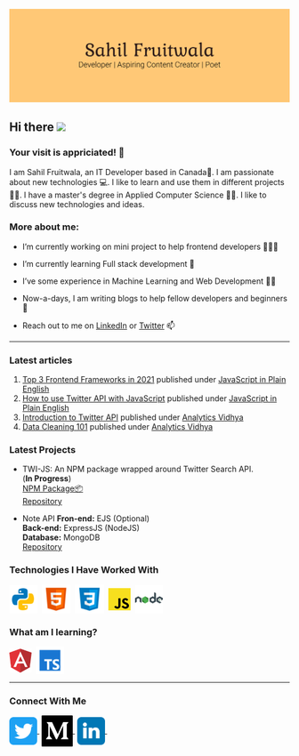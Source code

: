 ![Banner](./assets/Banner.png)

<!-- welcome message -->
<h2>Hi there <img src="https://media.giphy.com/media/hvRJCLFzcasrR4ia7z/giphy.gif" width="25px"></h2>

<!-- Personal Details -->
<h3>Your visit is appriciated! 🙌</h3>
<p>I am Sahil Fruitwala, an IT Developer based in Canada🍁. I am passionate about new technologies 💻. I like to learn and use them in different projects 🧑‍💻. I have a master's degree in Applied Computer Science 👨‍🎓. I like to discuss new technologies and ideas.</p>

<!-- More About Me -->
<h3> More about me:</h3>
<ul>
 <li><p>I’m currently working on mini project to help frontend developers 👨🏽‍💻</p></li>
 <li><p>I’m currently learning Full stack development 🌱</p></li>
 <li><p>I’ve some experience in Machine Learning and Web Development 👨‍🔬</p></li>
 <li><p>Now-a-days, I am writing blogs to help fellow developers and beginners 📝</p></li>
 <li><p>Reach out to me on <a href="https://www.linkedin.com/in/sahilfruitwala/" target="blank">LinkedIn</a> or <a href="https://twitter.com/Sahil_Fruitwala" target="blank">Twitter</a> 📫</p></li>
</ul>

---

<!-- blog starts --> 
### Latest articles
1. [Top 3 Frontend Frameworks in 2021](https://javascript.plainenglish.io/how-to-use-twitter-api-with-javascript-998237ac1c17) published under [JavaScript in Plain English](https://javascript.plainenglish.io/)  
2. [How to use Twitter API with JavaScript](https://javascript.plainenglish.io/how-to-use-twitter-api-with-javascript-998237ac1c17) published under [JavaScript in Plain English](https://javascript.plainenglish.io/)  
3. [Introduction to Twitter API](https://medium.com/analytics-vidhya/introduction-to-twitter-api-8116cf8ba21a) published under [Analytics Vidhya](https://medium.com/analytics-vidhya)  
4. [Data Cleaning 101](https://medium.com/analytics-vidhya/data-cleaning-101-b3d29223f256) published under [Analytics Vidhya](https://medium.com/analytics-vidhya)  


<!-- Recent Project -->
### Latest Projects  
* TWI-JS: An NPM package wrapped around Twitter Search API.  
(**In Progress**)  
[NPM Package📦](https://www.npmjs.com/package/twi-js)  
[Repository](https://github.com/SahilFruitwala/twi-js)

* Note API
**Fron-end:** EJS (Optional)  
**Back-end:** ExpressJS (NodeJS)  
**Database:** MongoDB   
[Repository](https://github.com/SahilFruitwala/mini-projects.git)

<!-- WHat I am learning? -->
### Technologies I Have Worked With  
<p align="left">
<img align="center" src="./assets/Python.png" alt="Python" height="50" width="50" />&nbsp;
<img align="center" src="./assets/HTML.png" alt="HTML" height="52" width="52" />&nbsp;
<img align="center" src="./assets/CSS.png" alt="CSS" height="52" width="52" />&nbsp;
<img align="center" src="./assets/JavaScript.png" alt="JS" height="40" width="40" />&nbsp;
<img align="center" src="./assets/Node.png" alt="NodeJS" height="50" width="50" />
</p>

<!-- WHat I am learning? -->
### What am I learning?  
<p align="left">  
<img align="center" src="./assets/Angular.png" alt="Angular" height="43" width="40"/>&nbsp;
<img align="center" src="./assets/TypeScript.png" alt="TS" height="50" width="50" />
</p>

---

### Connect With Me  
<p align="left">

<a href="https://twitter.com/Sahil_Fruitwala" target="blank"><img align="center" src="./assets/twitter.svg" alt="Twitter" height="50" width="50" />&nbsp;</a>
<a href="https://sahilfruitwala.medium.com/" target="blank"><img align="center" src="./assets/medium.svg" alt="Medium" height="56" width="56" />&nbsp;</a>
<a href="https://www.linkedin.com/in/SahilFruitwala" target="blank"><img align="center" src="./assets/linkedin.svg" alt="LinkedIn" height="50" width="50" />&nbsp;</a>
<!-- a href="https://www.instagram.com/sahil_fruitwala/" target="blank"><img align="center" src="./assets/instagram.svg" alt="Instagram" height="50" width="50" /></a> -->
<!-- <a href="https://www.buymeacoffee.com/sahilfruitwala" target="_blank"><img src="https://cdn.buymeacoffee.com/buttons/default-orange.png" alt="Buy Me A Coffee" height="50" width="174" align="center"></a> -->

<!-- <a href="https://hashnode.com/@SahilFruitwala" target="blank"><img align="center" src="./assets/hashnode.svg" alt="Hashnode" height="50" width="50" /></a> -->
</p> 
